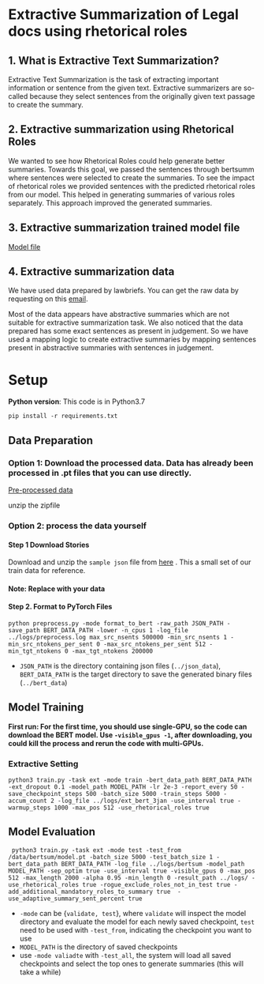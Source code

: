 # Extractive Summarization of Legal docs using rhetorical roles

## 1. What is Extractive Text Summarization?

Extractive Text Summarization is the task of extracting important information or sentence from the given text.
Extractive summarizers are so-called because they select sentences from the originally given text passage to create the
summary.

## 2. Extractive summarization using Rhetorical Roles

We wanted to see how Rhetorical Roles could help generate better summaries. Towards this goal, we passed the sentences
through bertsumm where sentences were selected to create the summaries. To see the impact of rhetorical roles we
provided sentences with the predicted rhetorical roles from our model. This helped in generating summaries of various
roles separately. This approach improved the generated summaries.

## 3. Extractive summarization trained model file

[Model file](https://storage.googleapis.com/indianlegalbert/OPEN_SOURCED_FILES/Extractive_summarization/model/model_step_9000.pt)

## 4. Extractive summarization data

We have used data prepared by lawbriefs. You can get the raw data by requesting on this [email](adityagor282@gmail.com).

Most of the data appears have abstractive summaries which are not suitable for extractive summarization task. We also
noticed that the data prepared has some exact sentences as
present in judgement. So we have used a mapping logic to create extractive summaries by mapping sentences present in
abstractive summaries with sentences in judgement.

# Setup

**Python version**: This code is in Python3.7

```pip install -r requirements.txt```

## Data Preparation

### Option 1: Download the processed data. Data has already been processed in .pt files that you can use directly.

[Pre-processed data](https://storage.googleapis.com/indianlegalbert/OPEN_SOURCED_FILES/Extractive_summarization/data/data.zip)

unzip the zipfile

### Option 2: process the data yourself

#### Step 1 Download Stories

Download and unzip the `sample json` file
from [here](https://storage.googleapis.com/indianlegalbert/OPEN_SOURCED_FILES/Extractive_summarization/data/sample.json)
. This a small set of our train data for reference.

#### Note: Replace with your data

#### Step 2. Format to PyTorch Files
```
python preprocess.py -mode format_to_bert -raw_path JSON_PATH -save_path BERT_DATA_PATH -lower -n_cpus 1 -log_file ../logs/preprocess.log max_src_nsents 500000 -min_src_nsents 1 -min_src_ntokens_per_sent 0 -max_src_ntokens_per_sent 512 -min_tgt_ntokens 0 -max_tgt_ntokens 200000 
```

* `JSON_PATH` is the directory containing json files (`../json_data`), `BERT_DATA_PATH` is the target directory to save the generated binary files (`../bert_data`)

## Model Training

**First run: For the first time, you should use single-GPU, so the code can download the BERT model. Use ``-visible_gpus -1``, after downloading, you could kill the process and rerun the code with multi-GPUs.**

### Extractive Setting

```
python3 train.py -task ext -mode train -bert_data_path BERT_DATA_PATH -ext_dropout 0.1 -model_path MODEL_PATH -lr 2e-3 -report_every 50 -save_checkpoint_steps 500 -batch_size 5000 -train_steps 5000 -accum_count 2 -log_file ../logs/ext_bert_3jan -use_interval true -warmup_steps 1000 -max_pos 512 -use_rhetorical_roles true
```

## Model Evaluation
```
 python3 train.py -task ext -mode test -test_from /data/bertsum/model.pt -batch_size 5000 -test_batch_size 1 -bert_data_path BERT_DATA_PATH -log_file ../logs/bertsum -model_path MODEL_PATH -sep_optim true -use_interval true -visible_gpus 0 -max_pos 512 -max_length 2000 -alpha 0.95 -min_length 0 -result_path ../logs/ -use_rhetorical_roles true -rogue_exclude_roles_not_in_test true -add_additional_mandatory_roles_to_summary true  -use_adaptive_summary_sent_percent true 
```
* `-mode` can be {`validate, test`}, where `validate` will inspect the model directory and evaluate the model for each newly saved checkpoint, `test` need to be used with `-test_from`, indicating the checkpoint you want to use
* `MODEL_PATH` is the directory of saved checkpoints
* use `-mode valiadte` with `-test_all`, the system will load all saved checkpoints and select the top ones to generate summaries (this will take a while)

